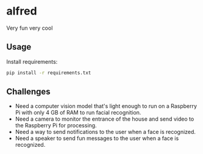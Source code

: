 # alfred
Very fun very cool

## Usage

Install requirements:
```bash
pip install -r requirements.txt
```

## Challenges

- Need a computer vision model that's light enough to run on a Raspberry Pi with only 4 GB of RAM to run facial recognition.
- Need a camera to monitor the entrance of the house and send video to the Raspberry Pi for processing.
- Need a way to send notifications to the user when a face is recognized.
- Need a speaker to send fun messages to the user when a face is recognized.
